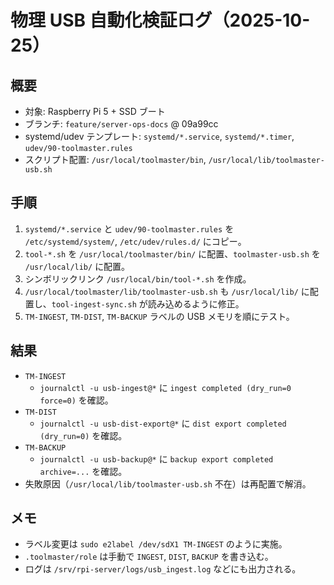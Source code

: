 # 物理 USB 自動化検証ログ（2025-10-25）

## 概要
- 対象: Raspberry Pi 5 + SSD ブート
- ブランチ: `feature/server-ops-docs` @ 09a99cc
- systemd/udev テンプレート: `systemd/*.service`, `systemd/*.timer`, `udev/90-toolmaster.rules`
- スクリプト配置: `/usr/local/toolmaster/bin`, `/usr/local/lib/toolmaster-usb.sh`

## 手順
1. `systemd/*.service` と `udev/90-toolmaster.rules` を `/etc/systemd/system/`, `/etc/udev/rules.d/` にコピー。
2. `tool-*.sh` を `/usr/local/toolmaster/bin/` に配置、`toolmaster-usb.sh` を `/usr/local/lib/` に配置。
3. シンボリックリンク `/usr/local/bin/tool-*.sh` を作成。
4. `/usr/local/toolmaster/lib/toolmaster-usb.sh` も `/usr/local/lib/` に配置し、`tool-ingest-sync.sh` が読み込めるように修正。
5. `TM-INGEST`, `TM-DIST`, `TM-BACKUP` ラベルの USB メモリを順にテスト。

## 結果
- `TM-INGEST`
  - `journalctl -u usb-ingest@*` に `ingest completed (dry_run=0 force=0)` を確認。
- `TM-DIST`
  - `journalctl -u usb-dist-export@*` に `dist export completed (dry_run=0)` を確認。
- `TM-BACKUP`
  - `journalctl -u usb-backup@*` に `backup export completed archive=...` を確認。
- 失敗原因（`/usr/local/lib/toolmaster-usb.sh` 不在）は再配置で解消。

## メモ
- ラベル変更は `sudo e2label /dev/sdX1 TM-INGEST` のように実施。
- `.toolmaster/role` は手動で `INGEST`, `DIST`, `BACKUP` を書き込む。
- ログは `/srv/rpi-server/logs/usb_ingest.log` などにも出力される。
